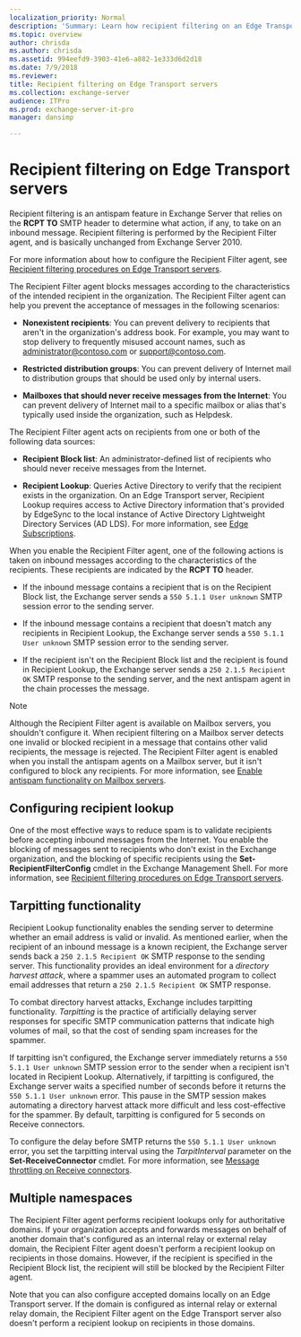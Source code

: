 ```yaml
---
localization_priority: Normal
description: 'Summary: Learn how recipient filtering on an Edge Transport server in Exchange Server 2016 and Exchange Server 2019 blocks inbound messages that are sent to specific or non-existent recipients.'
ms.topic: overview
author: chrisda
ms.author: chrisda
ms.assetid: 994eefd9-3903-41e6-a882-1e333d6d2d18
ms.date: 7/9/2018
ms.reviewer: 
title: Recipient filtering on Edge Transport servers
ms.collection: exchange-server
audience: ITPro
ms.prod: exchange-server-it-pro
manager: dansimp

---
```


# Recipient filtering on Edge Transport servers

Recipient filtering is an antispam feature in Exchange Server that relies on the **RCPT TO** SMTP header to determine what action, if any, to take on an inbound message. Recipient filtering is performed by the Recipient Filter agent, and is basically unchanged from Exchange Server 2010.

For more information about how to configure the Recipient Filter agent, see [Recipient filtering procedures on Edge Transport servers](recipient-filtering-procedures.md).

The Recipient Filter agent blocks messages according to the characteristics of the intended recipient in the organization. The Recipient Filter agent can help you prevent the acceptance of messages in the following scenarios:

- **Nonexistent recipients**: You can prevent delivery to recipients that aren't in the organization's address book. For example, you may want to stop delivery to frequently misused account names, such as administrator@contoso.com or support@contoso.com.

- **Restricted distribution groups**: You can prevent delivery of Internet mail to distribution groups that should be used only by internal users.

- **Mailboxes that should never receive messages from the Internet**: You can prevent delivery of Internet mail to a specific mailbox or alias that's typically used inside the organization, such as Helpdesk.

The Recipient Filter agent acts on recipients from one or both of the following data sources:

- **Recipient Block list**: An administrator-defined list of recipients who should never receive messages from the Internet.

- **Recipient Lookup**: Queries Active Directory to verify that the recipient exists in the organization. On an Edge Transport server, Recipient Lookup requires access to Active Directory information that's provided by EdgeSync to the local instance of Active Directory Lightweight Directory Services (AD LDS). For more information, see [Edge Subscriptions](../../architecture/edge-transport-servers/edge-subscriptions.md).

When you enable the Recipient Filter agent, one of the following actions is taken on inbound messages according to the characteristics of the recipients. These recipients are indicated by the **RCPT TO** header.

- If the inbound message contains a recipient that is on the Recipient Block list, the Exchange server sends a `550 5.1.1 User unknown` SMTP session error to the sending server.

- If the inbound message contains a recipient that doesn't match any recipients in Recipient Lookup, the Exchange server sends a `550 5.1.1 User unknown` SMTP session error to the sending server.

- If the recipient isn't on the Recipient Block list and the recipient is found in Recipient Lookup, the Exchange server sends a `250 2.1.5 Recipient OK` SMTP response to the sending server, and the next antispam agent in the chain processes the message.

> [!NOTE]
> Although the Recipient Filter agent is available on Mailbox servers, you shouldn't configure it. When recipient filtering on a Mailbox server detects one invalid or blocked recipient in a message that contains other valid recipients, the message is rejected. The Recipient Filter agent is enabled when you install the antispam agents on a Mailbox server, but it isn't configured to block any recipients. For more information, see [Enable antispam functionality on Mailbox servers](antispam-on-mailbox-servers.md).

## Configuring recipient lookup
<a name="RecipientLookup"> </a>

One of the most effective ways to reduce spam is to validate recipients before accepting inbound messages from the Internet. You enable the blocking of messages sent to recipients who don't exist in the Exchange organization, and the blocking of specific recipients using the **Set-RecipientFilterConfig** cmdlet in the Exchange Management Shell. For more information, see [Recipient filtering procedures on Edge Transport servers](recipient-filtering-procedures.md).

## Tarpitting functionality
<a name="TF"> </a>

Recipient Lookup functionality enables the sending server to determine whether an email address is valid or invalid. As mentioned earlier, when the recipient of an inbound message is a known recipient, the Exchange server sends back a `250 2.1.5 Recipient OK` SMTP response to the sending server. This functionality provides an ideal environment for a *directory harvest attack*, where a spammer uses an automated program to collect email addresses that return a `250 2.1.5 Recipient OK` SMTP response.

To combat directory harvest attacks, Exchange includes tarpitting functionality. *Tarpitting* is the practice of artificially delaying server responses for specific SMTP communication patterns that indicate high volumes of mail, so that the cost of sending spam increases for the spammer.

If tarpitting isn't configured, the Exchange server immediately returns a `550 5.1.1 User unknown` SMTP session error to the sender when a recipient isn't located in Recipient Lookup. Alternatively, if tarpitting is configured, the Exchange server waits a specified number of seconds before it returns the `550 5.1.1 User unknown` error. This pause in the SMTP session makes automating a directory harvest attack more difficult and less cost-effective for the spammer. By default, tarpitting is configured for 5 seconds on Receive connectors.

To configure the delay before SMTP returns the `550 5.1.1 User unknown` error, you set the tarpitting interval using the _TarpitInterval_ parameter on the **Set-ReceiveConnector** cmdlet. For more information, see [Message throttling on Receive connectors](../../mail-flow/message-rate-limits.md#ReceiveConn).

## Multiple namespaces
<a name="MN"> </a>

The Recipient Filter agent performs recipient lookups only for authoritative domains. If your organization accepts and forwards messages on behalf of another domain that's configured as an internal relay or external relay domain, the Recipient Filter agent doesn't perform a recipient lookup on recipients in those domains. However, if the recipient is specified in the Recipient Block list, the recipient will still be blocked by the Recipient Filter agent.

Note that you can also configure accepted domains locally on an Edge Transport server. If the domain is configured as internal relay or external relay domain, the Recipient Filter agent on the Edge Transport server also doesn't perform a recipient lookup on recipients in those domains.



